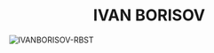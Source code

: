 <p align="center">
<h1 align="center">IVAN BORISOV</h1>


<p align="left"> <img src="https://komarev.com/ghpvc/?username=IVANBORISOV-RBST&label=Profile%20views&color=0e75b6&style=flat" alt="IVANBORISOV-RBST" /> </p>
